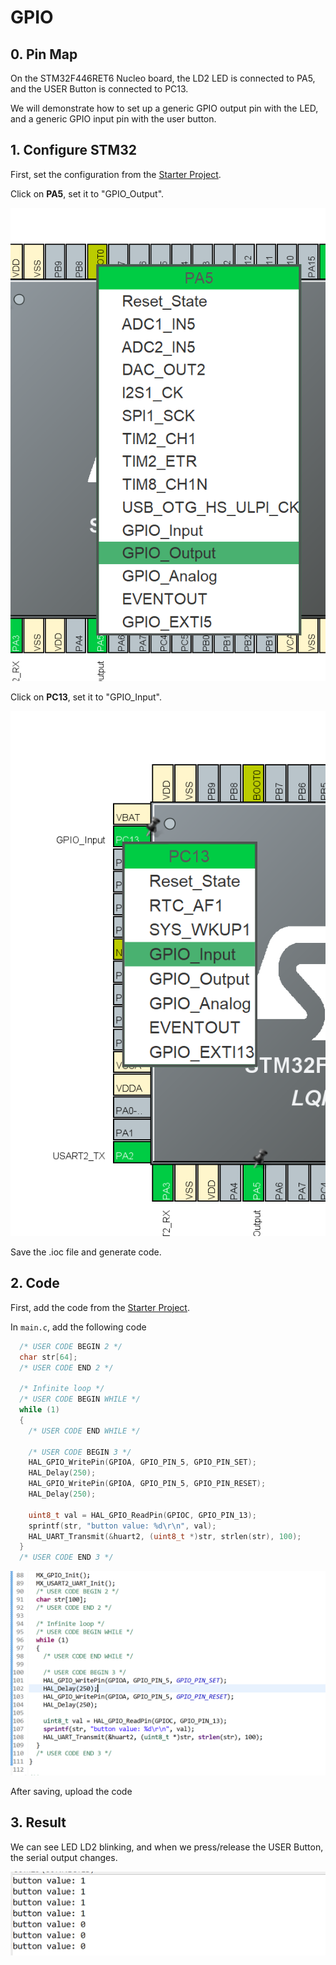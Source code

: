 # GPIO

## 0. Pin Map

On the STM32F446RET6 Nucleo board, the LD2 LED is connected to PA5, and the USER Button is connected to PC13.

We will demonstrate how to set up a generic GPIO output pin with the LED, and a generic GPIO input pin with the user button.

## 1. Configure STM32

First, set the configuration from the [Starter Project](../getting-started-stm32-edition/running-a-starter-project.md).



Click on **PA5**, set it to "GPIO\_Output".

![](<../../.gitbook/assets/image (107).png>)



Click on **PC13**, set it to "GPIO\_Input".

![](<../../.gitbook/assets/image (16).png>)

Save the .ioc file and generate code.

## 2. Code

First, add the code from the [Starter Project](../getting-started-stm32-edition/running-a-starter-project.md).



In `main.c`, add the following code

```c
  /* USER CODE BEGIN 2 */
  char str[64];
  /* USER CODE END 2 */

  /* Infinite loop */
  /* USER CODE BEGIN WHILE */
  while (1)
  {
    /* USER CODE END WHILE */

    /* USER CODE BEGIN 3 */
    HAL_GPIO_WritePin(GPIOA, GPIO_PIN_5, GPIO_PIN_SET);
    HAL_Delay(250);
    HAL_GPIO_WritePin(GPIOA, GPIO_PIN_5, GPIO_PIN_RESET);
    HAL_Delay(250);

    uint8_t val = HAL_GPIO_ReadPin(GPIOC, GPIO_PIN_13);
    sprintf(str, "button value: %d\r\n", val);
    HAL_UART_Transmit(&huart2, (uint8_t *)str, strlen(str), 100);
  }
  /* USER CODE END 3 */
```

![](<../../.gitbook/assets/image (119).png>)



After saving, upload the code

## 3. Result

We can see LED LD2 blinking, and when we press/release the USER Button, the serial output changes.

![](<../../.gitbook/assets/image (28).png>)

